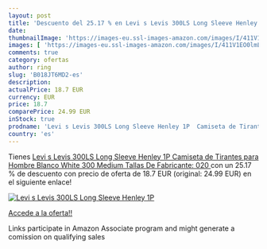 ```yaml
---
layout: post
title: 'Descuento del 25.17 % en Levi s Levis 300LS Long Sleeve Henley 1P'
date: 
thumbnailImage: 'https://images-eu.ssl-images-amazon.com/images/I/411V1EO0lmL._SL200_.jpg'
images: [ 'https://images-eu.ssl-images-amazon.com/images/I/411V1EO0lmL._SL200_.jpg' ]
comments: true
category: ofertas
author: ring
slug: 'B018JT6MD2-es'
description:
actualPrice: 18.7 EUR
currency: EUR
price: 18.7
comparePrice: 24.99 EUR
inStock: true
prodname: 'Levi s Levis 300LS Long Sleeve Henley 1P  Camiseta de Tirantes para Hombre  Blanco  White 300  Medium  Tallas De Fabricante: 020 '
country: 'es'
---
```


Tienes [Levi s Levis 300LS Long Sleeve Henley 1P  Camiseta de Tirantes para Hombre  Blanco  White 300  Medium  Tallas De Fabricante: 020 ](https://www.amazon.es/dp/B018JT6MD2/?tag=tolees-21) con un 25.17 % de descuento con precio de oferta de 18.7 EUR (original: 24.99 EUR) en el siguiente enlace!

[![Levi s Levis 300LS Long Sleeve Henley 1P](https://images-eu.ssl-images-amazon.com/images/I/411V1EO0lmL._SL200_.jpg)](https://www.amazon.es/dp/B018JT6MD2/?tag=tolees-21)

[Accede a la oferta!!](https://www.amazon.es/dp/B018JT6MD2/?tag=tolees-21)

Links participate in Amazon Associate program and might generate a comission on qualifying sales


